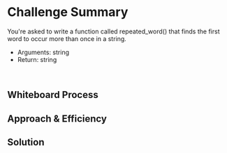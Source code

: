 # **Challenge Summary**
You're asked to write a function called repeated_word() that finds the first word to occur more than once in a string.

- Arguments: string
- Return: string

<br>

## **Whiteboard Process**
<!-- Embedded whiteboard image -->

## **Approach & Efficiency**
<!-- What approach did you take? Why? What is the Big O space/time for this approach? -->

## **Solution**
<!-- Show how to run your code, and examples of it in action -->
